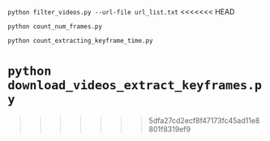 ``python filter_videos.py --url-file url_list.txt``
<<<<<<< HEAD

``python count_num_frames.py``

``python count_extracting_keyframe_time.py``

``python download_videos_extract_keyframes.py``
=======
>>>>>>> 5dfa27cd2ecf8f47173fc45ad11e8801f8319ef9
